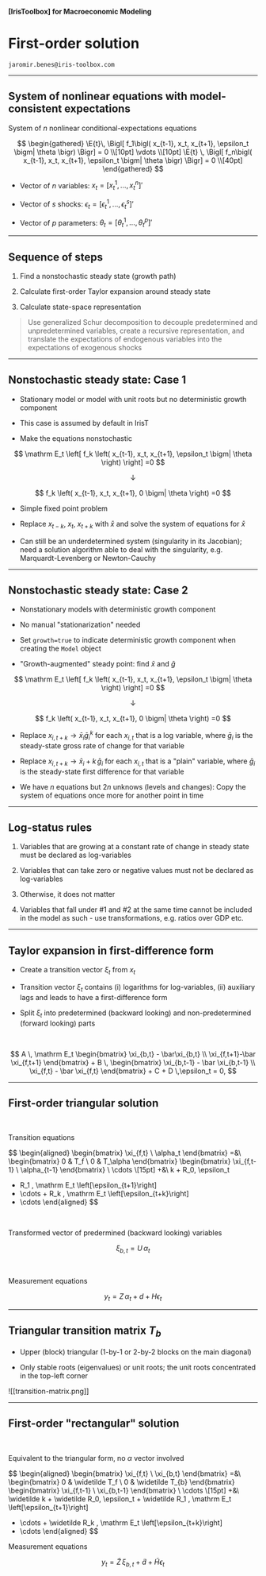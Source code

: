 
__[IrisToolbox] for Macroeconomic Modeling__

# First-order solution 

`jaromir.benes@iris-toolbox.com`

---

## System of nonlinear equations with model-consistent expectations

$$
\newcommand{\Et}{\mathrm{E}_t}
\newcommand{\E}[1]{\mathrm{E}_{#1}\!}
$$

System of $n$ nonlinear conditional-expectations equations

$$
\begin{gathered}
\E{t}\, \Bigl[ f_1\bigl( x_{t-1}, x_t, x_{t+1}, \epsilon_t \bigm| \theta \bigr) \Bigr] = 0 \\[10pt]
\vdots \\[10pt]
\E{t} \, \Bigl[ f_n\bigl( x_{t-1}, x_t, x_{t+1}, \epsilon_t \bigm| \theta \bigr) \Bigr] = 0 \\[40pt]
\end{gathered}
$$

* Vector of $n$ variables: $x_t = \left[ x_t^1, \, \dots, x_t^n \right]'$

* Vector of $s$ shocks: $\epsilon_t = \left[ \epsilon_t^1, \, \dots, \epsilon_t^s \right]'$

* Vector of $p$ parameters: $\theta_t = \left[ \theta_t^1, \, \dots, \theta_t^p \right]'$


---


## Sequence of steps


1. Find a nonstochastic steady state (growth path)

1. Calculate first-order Taylor expansion around steady state

1. Calculate state-space representation 

> Use generalized Schur decomposition to decouple predetermined and unpredetermined variables, create a recursive representation, and translate the expectations of endogenous variables into the expectations of exogenous shocks


---

## Nonstochastic steady state: Case 1

* Stationary model or model with unit roots but no deterministic growth component

* This case is assumed by default in IrisT

* Make the equations nonstochastic


$$
\mathrm E_t \left[ f_k \left(
 x_{t-1}, x_t, x_{t+1}, \epsilon_t 
\bigm| \theta
\right) \right] =0
$$

$$
\downarrow
$$

$$
f_k \left(
 x_{t-1}, x_t, x_{t+1}, 0
\bigm| \theta
\right) =0
$$

* Simple fixed point problem

* Replace $x_{t-k}$, $x_t$, $x_{t+k}$ with $\bar x$ and solve the system of equations for $\bar x$

* Can still be an underdetermined system (singularity in its Jacobian); 
need a solution algorithm able to deal with the singularity, e.g. Marquardt-Levenberg or Newton-Cauchy


---

## Nonstochastic steady state: Case 2

* Nonstationary models with deterministic growth component

* No manual "stationarization" needed

* Set `growth=true` to indicate deterministic growth component when creating the `Model` object

* "Growth-augmented" steady point: find $\bar x$ and $\bar g$

$$
\mathrm E_t \left[ f_k \left(
 x_{t-1}, x_t, x_{t+1}, \epsilon_t 
\bigm| \theta
\right) \right] =0
$$

$$
\downarrow
$$

$$
f_k \left(
 x_{t-1}, x_t, x_{t+1}, 0
\bigm| \theta
\right) =0
$$

* Replace $x_{i,t+k} \rightarrow \bar x_i \bar  g_i^{k}$ for each $x_{i,t}$  that is a log variable, where $\bar g_i$ is the steady-state gross rate of change for that variable

* Replace $x_{i,t+k} \rightarrow \bar x_i + k\, \bar g_i$ for each $x_{i,t}$  that is a "plain" variable, where $\bar g_i$ is the steady-state first difference for that variable

* We have $n$ equations but $2n$ unknows (levels and changes): Copy the system of equations once more for another point in time

---

## Log-status rules

1. Variables that are growing at a constant rate of change in steady state must be declared as log-variables

1. Variables that can take zero or negative values must not be declared as log-variables

1. Otherwise, it does not matter

1. Variables that fall under #1 and #2 at the same time cannot be included in the model as such - use transformations, e.g. ratios over GDP etc.

---

## Taylor expansion in first-difference form

* Create a transition vector $\xi_t$ from $x_t$

* Transition vector $\xi_t$ contains (i) logarithms for log-variables, (ii) auxiliary lags and leads to have a first-difference form

* Split $\xi_t$ into predetermined (backward looking) and non-predetermined (forward looking) parts

<br/>

$$
A \, \mathrm E_t \begin{bmatrix} \xi_{b,t} - \bar\xi_{b,t} \\ \xi_{f,t+1}-\bar \xi_{f,t+1} \end{bmatrix} + B \, 
\begin{bmatrix} \xi_{b,t-1} - \bar \xi_{b,t-1} \\ \xi_{f,t} - \bar \xi_{f,t} \end{bmatrix} + C + D \,\epsilon_t = 0,
$$

---

## First-order triangular solution 

<br/>

Transition equations

$$
\begin{aligned}
\begin{bmatrix}
\xi_{f,t} \\ \alpha_t
\end{bmatrix}
=&\ 
\begin{bmatrix}
0 & T_f  \\ 0 & T_\alpha
\end{bmatrix}
\begin{bmatrix}
\xi_{f,t-1} \\ \alpha_{t-1}
\end{bmatrix} \ \cdots \\[15pt]
+&\ k + R_0\, \epsilon_t
+ R_1 \, \mathrm E_t \left[\epsilon_{t+1}\right]
+ \cdots + R_k \, \mathrm E_t \left[\epsilon_{t+k}\right]
+ \cdots
\end{aligned}
$$

<br/>

Transformed vector of predermined (backward looking) variables

$$
\xi_{b,t} = U \, \alpha_t
$$

<br/>


Measurement equations

$$
y_t = Z \, \alpha_t + d + H \epsilon_t
$$

---

## Triangular transition matrix $T_b$

* Upper (block) triangular (1-by-1 or 2-by-2 blocks on the main diagonal)

* Only stable roots (eigenvalues) or unit roots; the unit roots concentrated in the top-left corner

![[transition-matrix.png]]


---

## First-order "rectangular" solution

<br/>

Equivalent to the triangular form, no $\alpha$ vector involved

$$
\begin{aligned}
\begin{bmatrix}
\xi_{f,t} \\ \xi_{b,t}
\end{bmatrix}
=&\ 
\begin{bmatrix}
0 & \widetilde T_f  \\ 0 & \widetilde T_{b}
\end{bmatrix}
\begin{bmatrix}
\xi_{f,t-1} \\ \xi_{b,t-1}
\end{bmatrix} \ \cdots \\[15pt]
+&\ \widetilde k + 
\widetilde R_0\, \epsilon_t
+ 
\widetilde R_1 \, \mathrm E_t \left[\epsilon_{t+1}\right]
+ \cdots + 
\widetilde R_k \, \mathrm E_t \left[\epsilon_{t+k}\right]
+ \cdots
\end{aligned}
$$

Measurement equations

$$
y_t = \widetilde Z \, \xi_{b,t} + \widetilde d + \widetilde H \epsilon_t
$$
